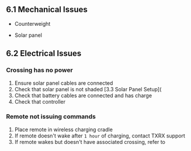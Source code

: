 ## 6.1 Mechanical Issues
* Counterweight

  
* Solar panel

## 6.2 Electrical Issues

### Crossing has no power

1. Ensure solar panel cables are connected
2. Check that solar panel is not shaded [3.3 Solar Panel Setup](
3. Check that battery cables are connected and has charge
4. Check that controller 

### Remote not  issuing commands

1. Place remote in wireless charging cradle
2. If remote doesn't wake after ``1 hour`` of charging, contact TXRX support
3. If remote wakes but doesn't have associated crossing, refer to 

